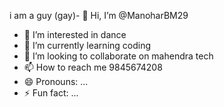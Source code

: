 i am a guy (gay)- 👋 Hi, I’m @ManoharBM29
- 👀 I’m interested in dance
- 🌱 I’m currently learning coding
- 💞️ I’m looking to collaborate on mahendra tech
- 📫 How to reach me 9845674208
- 😄 Pronouns: ...
- ⚡ Fun fact: ...

<!---
ManoharBM29/ManoharBM29 is a ✨ special ✨ repository because its `README.md` (this file) appears on your GitHub profile.
You can click the Preview link to take a look at your changes.
--->
